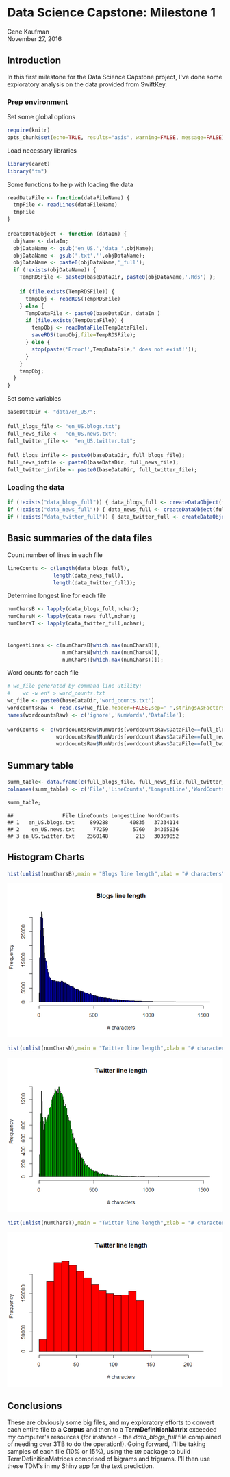 # Data Science Capstone: Milestone 1
Gene Kaufman  
November 27, 2016  
## Introduction
In this first milestone for the Data Science Capstone project, I've done some exploratory analysis on the data provided from SwiftKey.

### Prep environment
Set some global options

```r
require(knitr)
opts_chunk$set(echo=TRUE, results="asis", warning=FALSE, message=FALSE)
```

Load necessary libraries

```r
library(caret)
library("tm")
```

Some functions to help with loading the data

```r
readDataFile <- function(dataFileName) {
  tmpFile <- readLines(dataFileName)
  tmpFile
}

createDataObject <- function (dataIn) {
  objName <- dataIn;
  objDataName <- gsub('en_US.','data_',objName);
  objDataName <- gsub('.txt','',objDataName);
  objDataName <- paste0(objDataName,'_full');
  if (!exists(objDataName)) {
    TempRDSFile <- paste0(baseDataDir, paste0(objDataName,'.Rds') );

    if (file.exists(TempRDSFile)) {
      tempObj <- readRDS(TempRDSFile)
    } else {
      TempDataFile <- paste0(baseDataDir, dataIn )
      if (file.exists(TempDataFile)) {
        tempObj <- readDataFile(TempDataFile);
        saveRDS(tempObj,file=TempRDSFile);
      } else {
        stop(paste('Error!',TempDataFile,' does not exist!'));
      }
    }
    tempObj;
  }
}
```

Set some variables

```r
baseDataDir <- "data/en_US/";

full_blogs_file <- "en_US.blogs.txt";
full_news_file <-  "en_US.news.txt";
full_twitter_file <-  "en_US.twitter.txt";

full_blogs_infile <- paste0(baseDataDir, full_blogs_file);
full_news_infile <- paste0(baseDataDir, full_news_file);
full_twitter_infile <- paste0(baseDataDir, full_twitter_file);
```

### Loading the data


```r
if (!exists("data_blogs_full")) { data_blogs_full <- createDataObject(full_blogs_file) };
if (!exists("data_news_full")) { data_news_full <- createDataObject(full_news_file) };
if (!exists("data_twitter_full")) { data_twitter_full <- createDataObject(full_twitter_file) };
```

## Basic summaries of the data files

Count number of lines in each file

```r
lineCounts <- c(length(data_blogs_full),
               length(data_news_full),
               length(data_twitter_full));
```

Determine longest line for each file

```r
numCharsB <- lapply(data_blogs_full,nchar);
numCharsN <- lapply(data_news_full,nchar);
numCharsT <- lapply(data_twitter_full,nchar);


longestLines <- c(numCharsB[which.max(numCharsB)],
                  numCharsN[which.max(numCharsN)],
                  numCharsT[which.max(numCharsT)]);
```

Word counts for each file

```r
# wc_file generated by command line utility:
#    wc -w en* > word_counts.txt
wc_file <- paste0(baseDataDir,'word_counts.txt')
wordcountsRaw <- read.csv(wc_file,header=FALSE,sep=' ',stringsAsFactors = FALSE)
names(wordcountsRaw) <- c('ignore','NumWords','DataFile');

wordCounts <- c(wordcountsRaw$NumWords[wordcountsRaw$DataFile==full_blogs_file],
                wordcountsRaw$NumWords[wordcountsRaw$DataFile==full_news_file],
                wordcountsRaw$NumWords[wordcountsRaw$DataFile==full_twitter_file]);
```
## Summary table

```r
summ_table<- data.frame(c(full_blogs_file, full_news_file,full_twitter_file),lineCounts,as.array(longestLines),wordCounts)
colnames(summ_table) <- c('File','LineCounts','LongestLine','WordCounts')
```


```r
summ_table;
```

```
##                File LineCounts LongestLine WordCounts
## 1   en_US.blogs.txt     899288       40835   37334114
## 2    en_US.news.txt      77259        5760   34365936
## 3 en_US.twitter.txt    2360148         213   30359852
```

## Histogram Charts

```r
hist(unlist(numCharsB),main = "Blogs line length",xlab = "# characters",col = "blue",xlim = c(0,1500),breaks=10000)
```

![](milestone1_files/figure-html/charts-1.png)<!-- -->

```r
hist(unlist(numCharsN),main = "Twitter line length",xlab = "# characters",col = "green",xlim = c(0,1500),breaks=1000)
```

![](milestone1_files/figure-html/charts-2.png)<!-- -->

```r
hist(unlist(numCharsT),main = "Twitter line length",xlab = "# characters",col = "red")
```

![](milestone1_files/figure-html/charts-3.png)<!-- -->

## Conclusions
These are obviously some big files, and my exploratory efforts to convert each entire file to a **Corpus** and then to a **TermDefinitionMatrix** exceeded my computer's resources (for instance - the *data_blogs_full* file complained of needing over 3TB to do the operation!). Going forward, I'll be taking samples of each file (10% or 15%), using the *tm* package to build TermDefinitionMatrices comprised of bigrams and trigrams. I'll then use these TDM's in my Shiny app for the text prediction.
